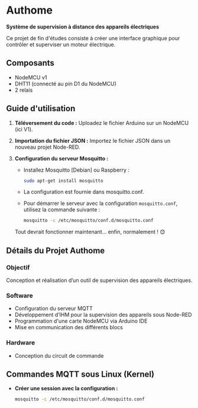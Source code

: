 # Authome

**Système de supervision à distance des appareils électriques**

Ce projet de fin d'études consiste à créer une interface graphique pour contrôler et superviser un moteur électrique.

## Composants

- NodeMCU v1
- DHT11 (connecté au pin D1 du NodeMCU)
- 2 relais

## Guide d'utilisation

1. **Téléversement du code :** Uploadez le fichier Arduino sur un NodeMCU (ici V1).
2. **Importation du fichier JSON :** Importez le fichier JSON dans un nouveau projet Node-RED.
3. **Configuration du serveur Mosquitto :**

   - Installez Mosquitto [Debian] ou Raspberry :

     ```bash
     sudo apt-get install mosquitto
     ```

   - La configuration est fournie dans mosquitto.conf.
   - Pour démarrer le serveur avec la configuration `mosquitto.conf`, utilisez la commande suivante :

     ```bash
     mosquitto -c /etc/mosquitto/conf.d/mosquitto.conf
     ```

   Tout devrait fonctionner maintenant... enfin, normalement ! 😊

## Détails du Projet Authome

### Objectif

Conception et réalisation d’un outil de supervision des appareils électriques.

### Software

- Configuration du serveur MQTT
- Développement d’IHM pour la supervision des appareils sous Node-RED
- Programmation d'une carte NodeMCU via Arduino IDE
- Mise en communication des différents blocs

### Hardware

- Conception du circuit de commande

## Commandes MQTT sous Linux (Kernel)

- **Créer une session avec la configuration :**

  ```bash
  mosquitto -c /etc/mosquitto/conf.d/mosquitto.conf
